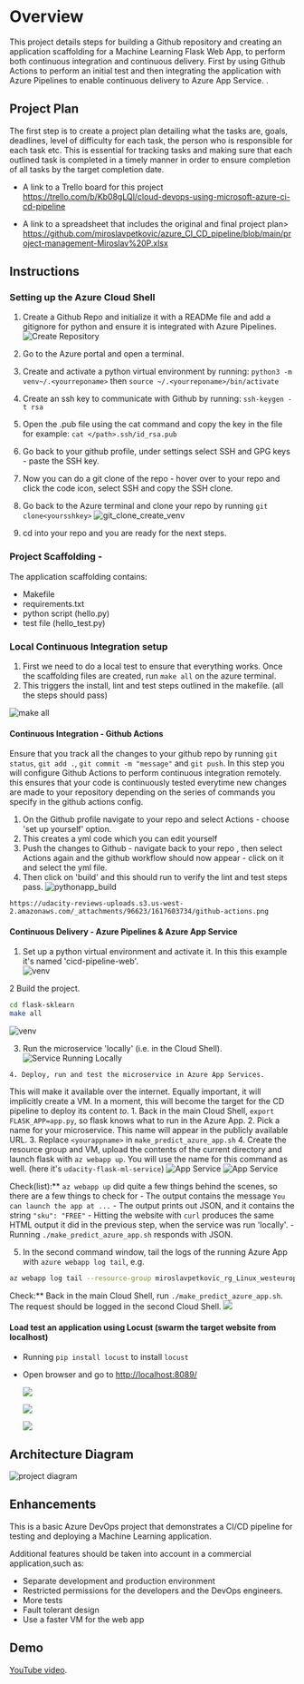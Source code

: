 # Overview

This project details steps for building a Github repository and creating an application scaffolding for a Machine Learning Flask Web App, to perform both continuous integration and continuous delivery. First by using Github Actions to perform an initial test and then integrating the application with Azure Pipelines to enable continuous delivery to Azure App Service. . 

## Project Plan
The first step is to create a project plan detailing what the tasks are, goals, deadlines, level of difficulty for each task, the person who is responsible for each task etc. This is essential for tracking tasks and making sure that each outlined task is completed in a timely manner in order to ensure completion of all tasks by the target completion date. 

* A link to a Trello board for this project
https://trello.com/b/Kb08gLQl/cloud-devops-using-microsoft-azure-ci-cd-pipeline

* A link to a spreadsheet that includes the original and final project plan>
https://github.com/miroslavpetkovic/azure_CI_CD_pipeline/blob/main/project-management-Miroslav%20P.xlsx

## Instructions
### Setting up the Azure Cloud Shell
  1. Create a Github Repo and initialize it with a READMe file and add a gitignore for python and ensure it is integrated with Azure Pipelines. 
  ![Create Repository](./screenshots/create_repository.PNG)
  
  2. Go to the Azure portal and open a terminal. 
  3. Create and activate a python virtual environment by running:
      `python3 -m venv~/.<yourreponame>`
       then
      `source ~/.<yourreponame>/bin/activate`
  4. Create an ssh key to communicate with Github by running:
      `ssh-keygen -t rsa`
  5. Open the .pub file using the cat command and copy the key in the file for example: 
      `cat </path>.ssh/id_rsa.pub`
  6. Go back to your github profile, under settings select SSH and GPG keys - paste the SSH key.
  7. Now you can do a git clone of the repo - hover over to your repo and click the code icon, select SSH and copy the SSH clone. 
  8. Go back to the Azure terminal and clone your repo by running
        `git clone<yoursshkey>`
      ![git_clone_create_venv](./screenshots/git_clone_create_venv.PNG)
      
      
   10. cd into your repo and you are ready for the next steps.
 
 ### Project Scaffolding - 
  The application scaffolding contains:
  * Makefile 
  * requirements.txt
  * python script (hello.py)
  * test file (hello_test.py)
    
  ### Local Continuous Integration setup
   1. First we need to do a local test to ensure that everything works. Once the scaffolding files are created, run `make all` on the azure terminal.
   2. This triggers the install, lint and test steps outlined in the makefile. (all the steps should pass)
   
   ![make all](./screenshots/make_all.PNG)
      

      
  #### Continuous Integration - Github Actions
  Ensure that you track all the changes to your github repo by running `git status`, `git add .`, `git commit -m "message"` and `git push`.
  In this step you will configure Github Actions to perform continuous integration remotely. this ensures that your code is continuously tested everytime new changes are 
      made to your repository depending on the series of commands you specify in the github actions config. 
  1. On the Github profile navigate to your repo and select Actions - choose 'set up yourself' option.
  2. This creates a yml code which you can edit yourself
  3. Push the changes to Github - navigate back to your repo , then select Actions again and the github workflow should now appear - click on it and select the yml file.
  4. Then click on 'build' and this should run to verify the lint and test steps pass.
    ![pythonapp_build](./screenshots/pythonapp_build.PNG)
    
    https://udacity-reviews-uploads.s3.us-west-2.amazonaws.com/_attachments/96623/1617603734/github-actions.png
    
   #### Continuous Delivery - Azure Pipelines & Azure App Service

   1. Set up a python virtual environment and activate it.  In this this example it's named 'cicd-pipeline-web'.  
   ![venv](./screenshots/create_virtual_enviroment2.PNG)

   2 Build the project.
   ```bash
   cd flask-sklearn
   make all
   ```
  ![venv](./screenshots/make_all_flesk.PNG)

   3. Run the microservice 'locally' (i.e. in the Cloud Shell).
   ![Service Running Locally](./screenshots/run_microsevice.PNG)
   
    4. Deploy, run and test the microservice in Azure App Services.  
   This will make it available over the internet.  Equally important, it will implicitly create a VM.  In a moment, this will become the target for the CD pipeline to deploy its content _to_.
    1. Back in the main Cloud Shell, `export FLASK_APP=app.py`, so flask knows what to run in the Azure App.
    2. Pick a name for your microservice.  This name will appear in the publicly available URL.
    3. Replace `<yourappname>` in `make_predict_azure_app.sh`
    4. Create the resource group and VM, upload the contents of the current directory and launch flask with `az webapp up`.  You will use the name for this command as well.  (here it's `udacity-flask-ml-service`)
    ![App Service](./screenshots/create_flesk_page_1.PNG)
    ![App Service](./screenshots/web_page.PNG)

   Check(list):**  `az webapp up` did quite a few things behind the scenes, so there are a few things to check for
    - The output contains the message `You can launch the app at ...`
    - The output prints out JSON, and it contains the string `"sku": "FREE"`
    - Hitting the website with `curl` produces the same HTML output it did in the previous step, when the service was run 'locally'.
    - Running `./make_predict_azure_app.sh` responds with JSON.

   5. In the second command window, tail the logs of the running Azure App with `azure webapp log tail`, e.g.

   ```bash
   az webapp log tail --resource-group miroslavpetkovic_rg_Linux_westeurope -n udacity-flask-ml-service-miroslavpetkovic
   ```
   Check:** Back in the main Cloud Shell, run `./make_predict_azure_app.sh`.  The request should be logged in the second Cloud Shell.
   ![](./screenshots/web_logs.PNG)
   
   #### Load test an application using Locust (swarm the target website from localhost)


   - Running `pip install locust` to install `locust`
   - Open browser and go to [http://localhost:8089/](http://localhost:8089/)
    
     ![](./screenshots/locust1.PNG)
     
     ![](./screenshots/locust_2.PNG)
     
     ![](./screenshots/locust_3.PNG)

## Architecture Diagram

![project diagram](./screenshots/project_diagram.png)

## Enhancements

This is a basic Azure DevOps project that demonstrates a CI/CD pipeline for testing and deploying a Machine Learning application.

Additional features should be taken into account in a commercial application,such as:

* Separate development and production environment
* Restricted permissions for the developers and the DevOps engineers.
* More tests
* Fault tolerant design
* Use a faster VM for the web app


## Demo 

 [YouTube video](https://youtu.be/gyZZhMOUzdo).
     
 
